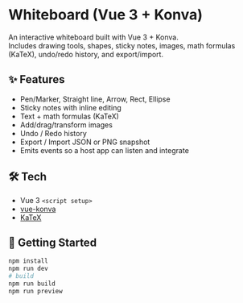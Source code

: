 # Whiteboard (Vue 3 + Konva)

An interactive whiteboard built with Vue 3 + Konva.  
Includes drawing tools, shapes, sticky notes, images, math formulas (KaTeX), undo/redo history, and export/import.

## ✨ Features
- Pen/Marker, Straight line, Arrow, Rect, Ellipse
- Sticky notes with inline editing
- Text + math formulas (KaTeX)
- Add/drag/transform images
- Undo / Redo history
- Export / Import JSON or PNG snapshot
- Emits events so a host app can listen and integrate

## 🛠 Tech
- Vue 3 `<script setup>`
- [vue-konva](https://github.com/konvajs/vue-konva)
- [KaTeX](https://katex.org/)

## 🚀 Getting Started
```bash
npm install
npm run dev
# build
npm run build
npm run preview

